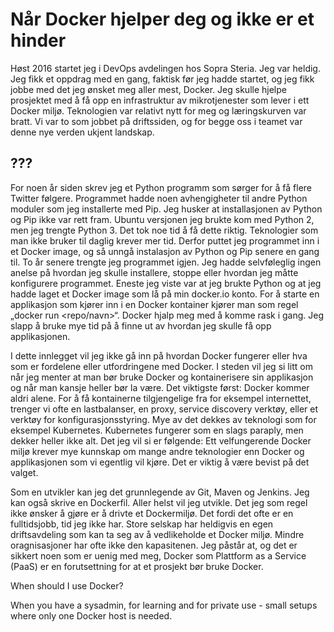 # Når Docker hjelper deg og ikke er et hinder

Høst 2016 startet jeg i DevOps avdelingen hos Sopra Steria. Jeg var heldig. Jeg fikk et oppdrag med en gang, faktisk før jeg hadde startet, og jeg fikk jobbe med det jeg ønsket meg aller mest, Docker. Jeg skulle hjelpe prosjektet med å få opp en infrastruktur av mikrotjenester som lever i ett Docker miljø. Teknologien var relativt nytt for meg og læringskurven var bratt. Vi var to som jobbet på driftssiden, og for begge oss i teamet var denne nye verden ukjent landskap.

## ???

For noen år siden skrev jeg et Python programm som sørger for å få flere Twitter følgere. Programmet hadde noen avhengigheter til andre Python moduler som jeg installerte med Pip. Jeg husker at installasjonen av Python og Pip ikke var rett fram. Ubuntu versjonen jeg brukte kom med Python 2, men jeg trengte Python 3. Det tok noe tid å få dette riktig. Teknologier som man ikke bruker til daglig krever mer tid. Derfor puttet jeg programmet inn i et Docker image, og så unngå instalasjon av Python og Pip senere en gang til. 
To år senere trengte jeg programmet igjen. Jeg hadde selvføleglig ingen anelse på hvordan jeg skulle installere, stoppe eller hvordan jeg måtte konfigurere programmet. Eneste jeg viste var at jeg brukte Python og at jeg hadde laget et Docker image som lå på min docker.io konto. For å starte en applikasjon som kjører inn i en Docker kontainer kjører man som regel „docker run <repo/navn>“. Docker hjalp meg med å komme rask i gang. Jeg slapp å bruke mye tid på å finne ut av hvordan jeg skulle få opp applikasjonen.

I dette innlegget vil jeg ikke gå inn på hvordan Docker fungerer eller hva som er fordelene eller utfordringene med Docker. I steden vil jeg si litt om når jeg menter at man bør bruke Docker og kontainerisere sin applikasjon og når man kansje heller bør la være. 
Det viktigste først: Docker kommer aldri alene. For å få kontainerne tilgjengelige fra for eksempel internettet, trenger vi ofte en lastbalanser, en proxy, service discovery verktøy, eller et verktøy for konfigurasjonsstyring. Mye av det dekkes av teknologi som for eksempel Kubernetes. Kubernetes fungerer som en slags paraply, men dekker heller ikke alt. Det jeg vil si er følgende: Ett velfungerende Docker miljø krever mye kunnskap om mange andre teknologier enn Docker og applikasjonen som vi egentlig vil kjøre. Det er viktig å være bevist på det valget.

Som en utvikler kan jeg det grunnlegende av Git, Maven og Jenkins. Jeg kan også skrive en Dockerfil. Aller helst vil jeg utvikle. Det jeg som regel ikke ønsker å gjøre er å drivte et Dockermiljø. Det fordi det ofte er en fulltidsjobb, tid jeg ikke har. Store selskap har heldigvis en egen driftsavdeling som kan ta seg av å vedlikeholde et Docker miljø. Mindre oragnisasjoner har ofte ikke den kapasitenen. Jeg påstår at, og det er sikkert noen som er uenig med meg, Docker som Plattform as a Service (PaaS) er en forutsettning for at et prosjekt bør bruke Docker. 

When should I use Docker?

When you have a sysadmin, for learning and for private use - small setups where only one Docker host is needed.
